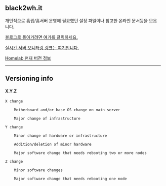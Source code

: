 ## black2wh.it

개인적으로 홈랩/홈서버 운영에 필요했던 설정 파일이나 참고한 온라인 문서등을 모읍니다.

[블로그로 돌아가려면 여기를 클릭하세요.](https://joohyung.kim)

[실시간 서버 모니터링 링크는 여기입니다.](https://netdata.joohyung.kim)

[Homelab 현재 버전 정보](https://github.com/joohkim88/homelab/blob/master/Change%20Log/readme.md)

---------

## Versioning info

#### X.Y.Z

    X change
    
        Motherboard and/or base OS change on main server
      
        Major change of infrastructure
      
    Y change
    
        Minor change of hardware or infrastructure
      
        Addition/deletion of minor hardware

        Major software change that needs rebooting two or more nodes
      
    Z change
    
        Minor software changes
        
        Major software change that needs rebooting one node
